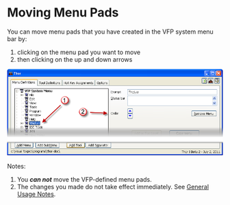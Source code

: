 Moving Menu Pads
===

You can move menu pads that you have created in the VFP system menu bar by:
1. clicking on the menu pad you want to move
1. then clicking on the up and down arrows

![](Images/Thor_MoveMenuPads.png)

Notes:

1. You ***can not*** move the VFP-defined menu pads.
1. The changes you made do not take effect immediately.  See [General Usage Notes](Thor_form_usage_notes.md).